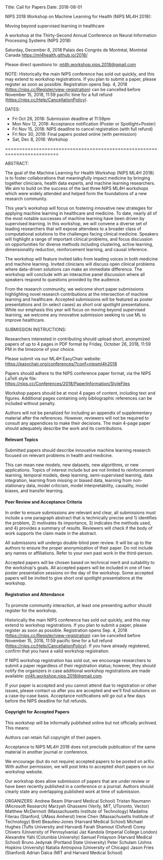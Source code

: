 Title: Call for Papers
Date: 2018-08-01

NIPS 2018 Workshop on Machine Learning for Health (NIPS ML4H 2018):

Moving beyond supervised learning in healthcare

A workshop at the Thirty-Second Annual Conference on Neural Information Processing Systems (NIPS 2018)

Saturday, December 8, 2018
Palais des Congrès de Montréal, Montréal Canada
https://ml4health.github.io/2018/

Please direct questions to: ml4h.workshop.nips.2018@gmail.com

NOTE: Historically the main NIPS conference has sold out quickly, and this may extend to workshop registrations. If you plan to submit a paper, please register as soon as possible. Registration opens Sep. 4, 2018 (https://nips.cc/Register/view-registration) can be cancelled before November 15, 2018, 11:59 pacific time for a full refund (https://nips.cc/Help/CancellationPolicy).

DATES:

- Fri Oct 26, 2018: Submission deadline at 11:59pm
- Mon Nov 12, 2018: Acceptance notification (Poster or Spotlight+Poster)
- Fri Nov 15, 2018: NIPS deadline to cancel registration (with full refund)
- Fri Nov 30, 2018: Final papers posted online (with permission)
- Sat, Dec 8, 2018: Workshop

=========================================================================

ABSTRACT:

The goal of the Machine Learning for Health Workshop (NIPS ML4H 2018) is to foster collaborations that meaningfully impact medicine by bringing together clinicians, health data experts, and machine learning researchers. We aim to build on the success of the last three NIPS ML4H workshops which were widely attended and helped form the foundations of a new research community.

This year’s workshop will focus on fostering innovative new strategies for applying machine learning in healthcare and medicine. To date, nearly all of the most notable successes of machine learning have been driven by supervised learning. In this workshop, we will convene a diverse set of leading researchers that will expose attendees to a broader class of computational solutions to the challenges facing clinical medicine. Speakers will highlight a range of important clinical problems, and focus discussion on opportunities for diverse methods including clustering, active learning, dimensionality reduction, reinforcement learning, and causal inference.

The workshop will feature invited talks from leading voices in both medicine and machine learning. Invited clinicians will discuss open clinical problems where data-driven solutions can make an immediate difference. The workshop will conclude with an interactive panel discussion where all speakers respond to questions provided by the audience.

From the research community, we welcome short paper submissions highlighting novel research contributions at the intersection of machine learning and healthcare. Accepted submissions will be featured as poster presentations and (in select cases) as short oral spotlight presentations. While our emphasis this year will focus on moving beyond supervised learning, we welcome any innovative submission seeking to use ML to improve healthcare.


SUBMISSION INSTRUCTIONS:

Researchers interested in contributing should upload short, anonymized papers of up to 4 pages in PDF format by Friday, October 26, 2018, 11:59 PM in the timezone of your choice.

Please submit via our ML4H EasyChair website: https://easychair.org/conferences/?conf=nipsml4h2018

Papers should adhere to the NIPS conference paper format, via the NIPS LaTeX style file: https://nips.cc/Conferences/2018/PaperInformation/StyleFiles

Workshop papers should be at most 4 pages of content, including text and figures. Additional pages containing only bibliographic references can be included without penalty.

Authors will not be penalized for including an appendix of supplementary material after the references. However, reviewers will not be required to consult any appendices to make their decisions. The main 4-page paper should adequately describe the work and its contributions.

#### Relevant Topics
Submitted papers should describe innovative machine learning research focused on relevant problems in health and medicine.  

This can mean new models, new datasets, new algorithms, or new applications. Topics of interest include but are not limited to reinforcement learning, temporal models, deep learning, semi-supervised learning, data integration, learning from missing or biased data, learning from non-stationary data, model criticism, model interpretability, causality, model biases, and transfer learning.

#### Peer Review and Acceptance Criteria
In order to ensure submissions are relevant and clear, all submissions must include a one paragraph abstract that is technically precise and 1) identifies the problem, 2) motivates its importance, 3) indicates the methods used, and 4) provides a summary of results. Reviewers will check if the body of work supports the claim made in the abstract.

All submissions will undergo double-blind peer review. It will be up to the authors to ensure the proper anonymization of their paper. Do not include any names or affiliations. Refer to your own past work in the third-person.

Accepted papers will be chosen based on technical merit and suitability to the workshop's goals. All accepted papers will be included in one of two poster presentation sessions on the day of the workshop. Some accepted papers will be invited to give short oral spotlight presentations at the workshop.

#### Registration and Attendance
To promote community interaction, at least one presenting author should register for the workshop.

Historically the main NIPS conference has sold out quickly, and this may extend to workshop registrations. If you plan to submit a paper, please register as soon as possible. Registration opens Sep. 4, 2018 (https://nips.cc/Register/view-registration) can be cancelled before November 15, 2018, 11:59 pacific time for a full refund (https://nips.cc/Help/CancellationPolicy). If you have already registered, confirm that you have a valid workshop registration.

If NIPS workshop registration has sold out, we encourage researchers to submit a paper regardless of their registration status; however, they should notify the organizers in case additional workshop registrations are made available: ml4h.workshop.nips.2018@gmail.com.

If your paper is accepted and you cannot attend due to registration or other issues, please contact us after you are accepted and we'll find solutions on a case-by-case basis. Acceptance notifications will go out a few days before the NIPS deadline for full refunds.

#### Copyright for Accepted Papers
This workshop will be informally published online but not officially archived. This means:

Authors can retain full copyright of their papers.

Acceptance to NIPS ML4H 2018 does not preclude publication of the same material in another journal or conference.

We encourage (but do not require) accepted papers to be posted on arXiv. With author permission, we will post links to accepted short papers on our workshop website.

Our workshop does allow submission of papers that are under review or have been recently published in a conference or a journal. Authors should clearly state any overlapping published work at time of submission.

ORGANIZERS:
Andrew Beam (Harvard Medical School)
Tristan Naumann (Microsoft Research)
Marzyeh Ghassemi (Verily, MIT, UToronto, Vector)
Matthew McDermott (Massachusetts Institute of Technology)
Madalina Fiterau (Stanford, UMass Amherst)
Irene Chen (Massachusetts Institute of Technology)
Brett Beaulieu-Jones (Harvard Medical School)
Michael Hughes (Tufts University and Harvard)
Farah Shamout (Oxford)
Corey Chivers (University of Pennsylvania)
Jaz Kandola (Imperial College London)
Alexandre Yahi (Columbia University)
Samuel Finlayson (Harvard Medical School)
Bruno Jedynak (Portland State University)
Peter Schulam (Johns Hopkins University)
Natalia Antropova (University of Chicago)
Jason Fries (Stanford)
Adrian Dalca (MIT and Harvard Medical School)
